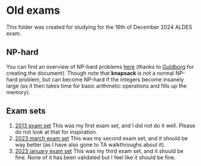 # Old exams

This folder was created for studying for the 16th of December 2024 ALDES exam.

## NP-hard

You can find an overview of NP-hard problems [here](./np_hard.md) (thanks to [Guldborg](https://github.com/a-guldborg) for creating the document).
Though note that **knapsack** is not a normal NP-hard problem, but can become NP-hard if the integers become insanely large (as it then takes time for basic arithmetic operations and fills up the memory).

## Exam sets

1. [2013 exam set](./2013.md)
  This was my first exam set, and I did not do it well.
  Please do not look at that for inspiration.
2. [2023 march exam set](./2023_mar.md)
  This was my second exam set, and it should be way better (as I have also gone to TA walkthroughs about it).
3. [2023 january exam set](./2023_jan.md)
  This was my third exam set, and it should be fine.
  None of it has been validated but I feel like it should be fine.
